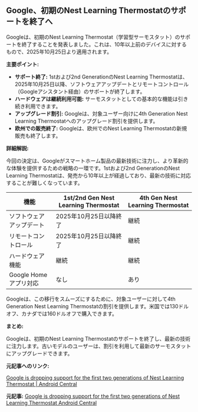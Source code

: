 ## Google、初期のNest Learning Thermostatのサポートを終了へ

Googleは、初期のNest Learning Thermostat（学習型サーモスタット）のサポートを終了することを発表しました。これは、10年以上前のデバイスに対するもので、2025年10月25日より適用されます。

**主要ポイント:**

* **サポート終了:** 1stおよび2nd GenerationのNest Learning Thermostatは、2025年10月25日以降、ソフトウェアアップデートとリモートコントロール（Googleアシスタント経由）のサポートが終了します。
* **ハードウェアは継続利用可能:** サーモスタットとしての基本的な機能は引き続き利用できます。
* **アップグレード割引:** Googleは、対象ユーザー向けに4th Generation Nest Learning Thermostatへのアップグレード割引を提供します。
* **欧州での販売終了:** Googleは、欧州でのNest Learning Thermostatの新規販売も終了します。

**詳細解説:**

今回の決定は、Googleがスマートホーム製品の最新技術に注力し、より革新的な体験を提供するための戦略の一環です。1stおよび2nd GenerationのNest Learning Thermostatは、発売から10年以上が経過しており、最新の技術に対応することが難しくなっています。

| 機能 | 1st/2nd Gen Nest Learning Thermostat | 4th Gen Nest Learning Thermostat |
| ------------------------ | ----------------------------------- | -------------------------------- |
| ソフトウェアアップデート | 2025年10月25日以降終了 | 継続 |
| リモートコントロール | 2025年10月25日以降終了 | 継続 |
| ハードウェア機能 | 継続 | 継続 |
| Google Homeアプリ対応 | なし | あり |

Googleは、この移行をスムーズにするために、対象ユーザーに対して4th Generation Nest Learning Thermostatの割引を提供します。米国では130ドルオフ、カナダでは160ドルオフで購入できます。

**まとめ:**

Googleは、初期のNest Learning Thermostatのサポートを終了し、最新の技術に注力します。古いモデルのユーザーは、割引を利用して最新のサーモスタットにアップグレードできます。

**元記事へのリンク:**

[Google is dropping support for the first two generations of Nest Learning Thermostat | Android Central](https://www.androidcentral.com/smart-home/google-is-dropping-support-for-the-first-two-generations-of-nest-learning-thermostat)


**元記事:** [Google is dropping support for the first two generations of Nest Learning Thermostat Android Central](https://www.androidcentral.com/accessories/smart-home/google-is-dropping-support-for-the-first-two-generations-of-nest-learning-thermostat)